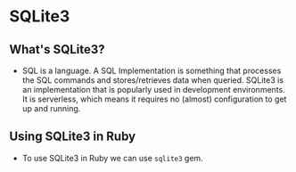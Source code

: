 # SQLite3

## What's SQLite3?

* SQL is a language. A SQL Implementation is something that processes the SQL commands and stores/retrieves data when queried. SQLite3 is an implementation that is popularly used in development environments. It is serverless, which means it requires no (almost) configuration to get up and running. 

## Using SQLite3 in Ruby

* To use SQLite3 in Ruby we can use ```sqlite3``` gem.